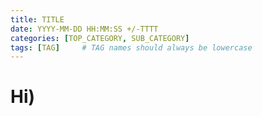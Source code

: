 ```yaml
---
title: TITLE
date: YYYY-MM-DD HH:MM:SS +/-TTTT
categories: [TOP_CATEGORY, SUB_CATEGORY]
tags: [TAG]     # TAG names should always be lowercase
---
```


# Hi)